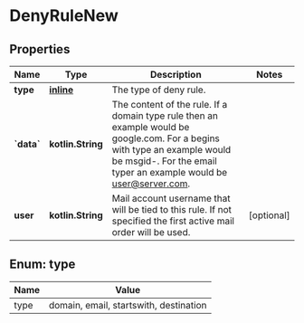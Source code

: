 
# DenyRuleNew

## Properties
| Name | Type | Description | Notes |
| ------------ | ------------- | ------------- | ------------- |
| **type** | [**inline**](#Type) | The type of deny rule. |  |
| **&#x60;data&#x60;** | **kotlin.String** | The content of the rule.  If a domain type rule then an example would be google.com. For a begins with type an example would be msgid-.  For the email typer an example would be user@server.com. |  |
| **user** | **kotlin.String** | Mail account username that will be tied to this rule.  If not specified the first active mail order will be used. |  [optional] |


<a id="Type"></a>
## Enum: type
| Name | Value |
| ---- | ----- |
| type | domain, email, startswith, destination |



